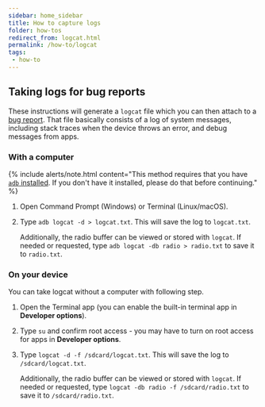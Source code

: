 ```yaml
---
sidebar: home_sidebar
title: How to capture logs
folder: how-tos
redirect_from: logcat.html
permalink: /how-to/logcat
tags:
 - how-to
---
```


## Taking logs for bug reports

These instructions will generate a `logcat` file which you can then attach to a [bug report](how-to/bugreport#reporting-a-bug).
That file basically consists of a log of system messages, including stack traces when the device throws an error, and debug messages from apps.

### With a computer

{% include alerts/note.html content="This method requires that you have [`adb` installed](adb_fastboot_guide.html#installing-adb-and-fastboot).
If you don't have it installed, please do that before continuing." %}

1. Open Command Prompt (Windows) or Terminal (Linux/macOS).
2. Type `adb logcat -d > logcat.txt`. This will save the log to `logcat.txt`.

   Additionally, the radio buffer can be viewed or stored with `logcat`. If needed or requested, type `adb logcat -db radio > radio.txt` to save it to `radio.txt`.

### On your device

You can take logcat without a computer with following step.  

1. Open the Terminal app (you can enable the built-in terminal app in **Developer options**).
2. Type `su` and confirm root access - you may have to turn on root access for apps in **Developer options**.
3. Type `logcat -d -f /sdcard/logcat.txt`. This will save the log to `/sdcard/logcat.txt`.

   Additionally, the radio buffer can be viewed or stored with `logcat`. If needed or requested, type `logcat -db radio -f /sdcard/radio.txt` to save it to `/sdcard/radio.txt`.
